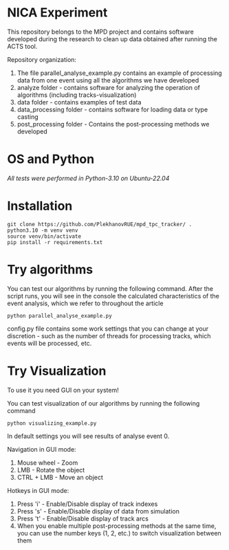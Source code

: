 # NICA Experiment

This repository belongs to the MPD project and contains software developed during the research
to clean up data obtained after running the ACTS tool.

Repository organization:
1) The file parallel_analyse_example.py contains an example of processing data from one event using all the algorithms we have developed
2) analyze folder - contains software for analyzing the operation of algorithms (including tracks-visualization)
3) data folder - contains examples of test data
4) data_processing folder - contains software for loading data or type casting
5) post_processing folder - Contains the post-processing methods we developed

# OS and Python
_All tests were performed in Python-3.10 on Ubuntu-22.04_

# Installation
```shell
git clone https://github.com/PlekhanovRUE/mpd_tpc_tracker/ .
python3.10 -m venv venv
source venv/bin/activate
pip install -r requirements.txt
```

# Try algorithms
You can test our algorithms by running the following command. 
After the script runs, you will see in the console the calculated characteristics of the event analysis, 
which we refer to throughout the article
```shell
python parallel_analyse_example.py
```
config.py file contains some work settings that you can change at your discretion - such as the number of threads 
for processing tracks, which events will be processed, etc.

# Try Visualization
To use it you need GUI on your system!

You can test visualization of our algorithms by running the following command
```shell
python visualizing_example.py
```
In default settings you will see results of analyse event 0.

Navigation in GUI mode:
1) Mouse wheel - Zoom
2) LMB - Rotate the object
3) CTRL + LMB - Move an object

Hotkeys in GUI mode:
1) Press 'i' - Enable/Disable display of track indexes
2) Press 's' - Enable/Disable display of data from simulation
3) Press 't' - Enable/Disable display of track arcs
4) When you enable multiple post-processing methods at the same time, you can use the number keys (1, 2, etc.) to switch visualization between them
